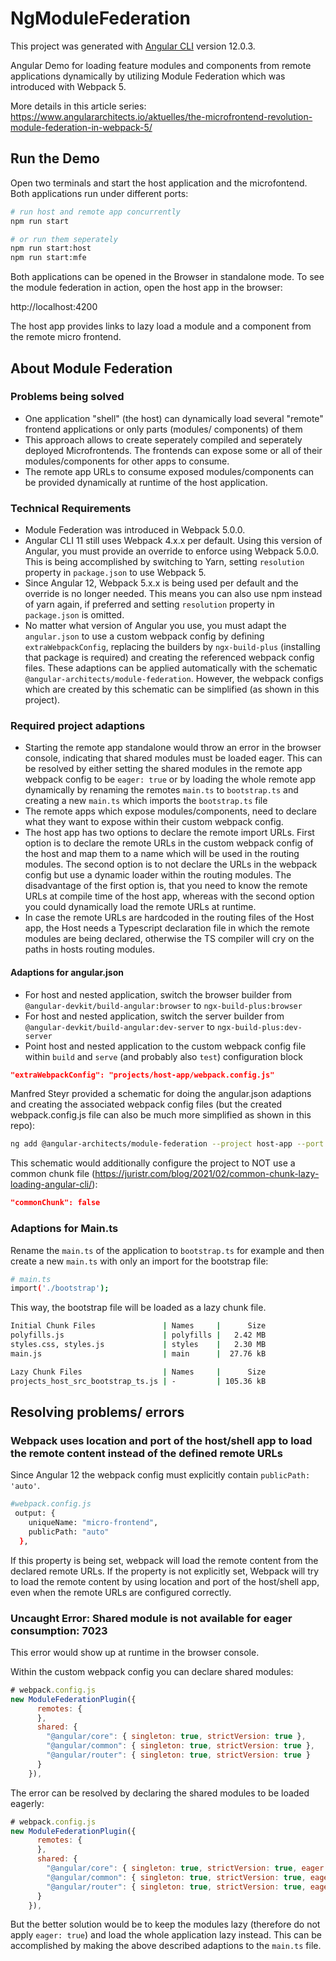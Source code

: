 # NgModuleFederation

This project was generated with [Angular CLI](https://github.com/angular/angular-cli) version 12.0.3.

Angular Demo for loading feature modules and components from remote
applications dynamically by utilizing Module Federation which was introduced with
Webpack 5.

More details in this article series: https://www.angulararchitects.io/aktuelles/the-microfrontend-revolution-module-federation-in-webpack-5/

## Run the Demo

Open two terminals and start the host application and the microfontend. Both
applications run under different ports:

```bash
# run host and remote app concurrently
npm run start

# or run them seperately
npm run start:host
npm run start:mfe
```

Both applications can be opened in the Browser in standalone mode. To see the
module federation in action, open the host app in the browser:

http://localhost:4200

The host app provides links to lazy load a module and a component from the
remote micro frontend.

## About Module Federation

### Problems being solved

- One application "shell" (the host) can dynamically load several "remote"
  frontend applications or only parts (modules/ components) of them
- This approach allows to create seperately compiled and seperately deployed
  Microfrontends. The frontends can expose some or all of their
  modules/components for other apps to consume.
- The remote app URLs to consume exposed modules/components can be provided
  dynamically at runtime of the host application.

### Technical Requirements

- Module Federation was introduced in Webpack 5.0.0.
- Angular CLI 11 still uses Webpack 4.x.x per default. Using this version of
  Angular, you must provide an override to enforce using Webpack 5.0.0. This is
  being accomplished by switching to Yarn, setting `resolution` property in
  `package.json` to use Webpack 5.
- Since Angular 12, Webpack 5.x.x is being used per default and the override is
  no longer needed. This means you can also use npm instead of yarn again, if
  preferred and setting `resolution` property in `package.json` is omitted.
- No matter what version of Angular you use, you must adapt the `angular.json`
  to use a custom webpack config by defining `extraWebpackConfig`, replacing the
  builders by `ngx-build-plus` (installing that package is required) and
  creating the referenced webpack config files. These adaptions can be applied
  automatically with the schematic `@angular-architects/module-federation`.
  However, the webpack configs which are created by this schematic can be
  simplified (as shown in this project).

### Required project adaptions


- Starting the remote app standalone would throw an error in the browser
  console, indicating that shared modules must be loaded eager. This can be
  resolved by either setting the shared modules in the remote app webpack config
  to be `eager: true` or by loading the whole remote app dynamically by renaming
  the remotes `main.ts` to `bootstrap.ts` and creating a new `main.ts` which
  imports the `bootstrap.ts` file
- The remote apps which expose modules/components, need to declare what they want
  to expose within their custom webpack config.
- The host app has two options to declare the remote import URLs. First option
  is to declare the remote URLs in the custom webpack config of the host and map
  them to a name which will be used in the routing modules. The second option is
  to not declare the URLs in the webpack config but use a dynamic loader within
  the routing modules. The disadvantage of the first option is, that you need to
  know the remote URLs at compile time of the host app, whereas with the second
  option you could dynamically load the remote URLs at runtime.
- In case the remote URLs are hardcoded in the routing files of the Host app,
  the Host needs a Typescript declaration file in which the remote modules are
  being declared, otherwise the TS compiler will cry on the paths in hosts
  routing modules.


#### Adaptions for angular.json

- For host and nested application, switch the browser builder from
  `@angular-devkit/build-angular:browser` to `ngx-build-plus:browser`
- For host and nested application, switch the server builder from
  `@angular-devkit/build-angular:dev-server` to `ngx-build-plus:dev-server`
- Point host and nested application to the custom webpack config file within
  `build` and `serve` (and probably also `test`) configuration block

```json
"extraWebpackConfig": "projects/host-app/webpack.config.js"
```

Manfred Steyr provided a schematic for doing the angular.json adaptions and
creating the associated webpack config files (but the created webpack.config.js
file can also be much more simplified as shown in this repo):

```bash
ng add @angular-architects/module-federation --project host-app --port 4200
```

This schematic would additionally configure the project to NOT use a common chunk
file (https://juristr.com/blog/2021/02/common-chunk-lazy-loading-angular-cli/):

```json
"commonChunk": false
```

### Adaptions for Main.ts

 Rename the `main.ts` of the application to `bootstrap.ts` for example and then
 create a new `main.ts` with only an import for the bootstrap file:

````bash
# main.ts
import('./bootstrap');
````

This way, the bootstrap file will be loaded as a lazy chunk file.


````bash
Initial Chunk Files               | Names     |      Size
polyfills.js                      | polyfills |   2.42 MB
styles.css, styles.js             | styles    |   2.30 MB
main.js                           | main      |  27.76 kB

Lazy Chunk Files                  | Names     |      Size
projects_host_src_bootstrap_ts.js | -         | 105.36 kB
````

## Resolving problems/ errors

### Webpack uses location and port of the host/shell app to load the remote content instead of the defined remote URLs

Since Angular 12 the webpack config must explicitly contain `publicPath:
'auto'`.

```bash
#webpack.config.js
 output: {
    uniqueName: "micro-frontend",
    publicPath: "auto"
  },
```

If this property is being set, webpack will load the remote content from the
declared remote URLs. If the property is not explicitly set, Webpack will try to
load the remote content by using location and port of the host/shell app, even
when the remote URLs are configured correctly.

### Uncaught Error: Shared module is not available for eager consumption: 7023

This error would show up at runtime in the browser console.

Within the custom webpack config you can declare shared modules:

```javascript
# webpack.config.js
new ModuleFederationPlugin({
      remotes: {
      },
      shared: {
        "@angular/core": { singleton: true, strictVersion: true },
        "@angular/common": { singleton: true, strictVersion: true },
        "@angular/router": { singleton: true, strictVersion: true }
      }
    }),
```

The error can be resolved by declaring the shared modules to be loaded eagerly:

```javascript
# webpack.config.js
new ModuleFederationPlugin({
      remotes: {
      },
      shared: {
        "@angular/core": { singleton: true, strictVersion: true, eager: true },
        "@angular/common": { singleton: true, strictVersion: true, eager: true },
        "@angular/router": { singleton: true, strictVersion: true, eager: true }
      }
    }),
```

But the better solution would be to keep the modules lazy (therefore do not
apply `eager: true`) and load the whole application lazy instead. This can be
accomplished by making the above described adaptions to the `main.ts` file.
